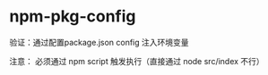 # npm-pkg-config
验证：通过配置package.json config 注入环境变量

注意：
    必须通过 npm script 触发执行（直接通过 node src/index 不行）
